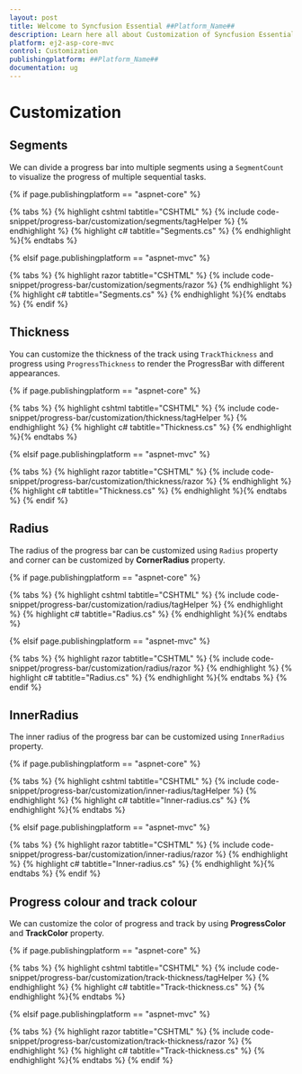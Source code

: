 ```yaml
---
layout: post
title: Welcome to Syncfusion Essential ##Platform_Name##
description: Learn here all about Customization of Syncfusion Essential ##Platform_Name## widgets based on HTML5 and jQuery.
platform: ej2-asp-core-mvc
control: Customization
publishingplatform: ##Platform_Name##
documentation: ug
---
```



# Customization

## Segments

<!-- markdownlint-disable MD033 -->

We can divide a progress bar into multiple segments using a `SegmentCount` to visualize the progress of multiple sequential tasks.

{% if page.publishingplatform == "aspnet-core" %}

{% tabs %}
{% highlight cshtml tabtitle="CSHTML" %}
{% include code-snippet/progress-bar/customization/segments/tagHelper %}
{% endhighlight %}
{% highlight c# tabtitle="Segments.cs" %}
{% endhighlight %}{% endtabs %}

{% elsif page.publishingplatform == "aspnet-mvc" %}

{% tabs %}
{% highlight razor tabtitle="CSHTML" %}
{% include code-snippet/progress-bar/customization/segments/razor %}
{% endhighlight %}
{% highlight c# tabtitle="Segments.cs" %}
{% endhighlight %}{% endtabs %}
{% endif %}



## Thickness

You can customize the thickness of the track  using `TrackThickness` and progress using `ProgressThickness` to render the ProgressBar with different appearances.

{% if page.publishingplatform == "aspnet-core" %}

{% tabs %}
{% highlight cshtml tabtitle="CSHTML" %}
{% include code-snippet/progress-bar/customization/thickness/tagHelper %}
{% endhighlight %}
{% highlight c# tabtitle="Thickness.cs" %}
{% endhighlight %}{% endtabs %}

{% elsif page.publishingplatform == "aspnet-mvc" %}

{% tabs %}
{% highlight razor tabtitle="CSHTML" %}
{% include code-snippet/progress-bar/customization/thickness/razor %}
{% endhighlight %}
{% highlight c# tabtitle="Thickness.cs" %}
{% endhighlight %}{% endtabs %}
{% endif %}



## Radius

<!-- markdownlint-disable MD033 -->

The  radius of the progress bar can be customized using `Radius` property and  corner can be customized by **CornerRadius** property.

{% if page.publishingplatform == "aspnet-core" %}

{% tabs %}
{% highlight cshtml tabtitle="CSHTML" %}
{% include code-snippet/progress-bar/customization/radius/tagHelper %}
{% endhighlight %}
{% highlight c# tabtitle="Radius.cs" %}
{% endhighlight %}{% endtabs %}

{% elsif page.publishingplatform == "aspnet-mvc" %}

{% tabs %}
{% highlight razor tabtitle="CSHTML" %}
{% include code-snippet/progress-bar/customization/radius/razor %}
{% endhighlight %}
{% highlight c# tabtitle="Radius.cs" %}
{% endhighlight %}{% endtabs %}
{% endif %}



## InnerRadius

<!-- markdownlint-disable MD033 -->

The inner radius of the progress bar can be customized using `InnerRadius` property.

{% if page.publishingplatform == "aspnet-core" %}

{% tabs %}
{% highlight cshtml tabtitle="CSHTML" %}
{% include code-snippet/progress-bar/customization/inner-radius/tagHelper %}
{% endhighlight %}
{% highlight c# tabtitle="Inner-radius.cs" %}
{% endhighlight %}{% endtabs %}

{% elsif page.publishingplatform == "aspnet-mvc" %}

{% tabs %}
{% highlight razor tabtitle="CSHTML" %}
{% include code-snippet/progress-bar/customization/inner-radius/razor %}
{% endhighlight %}
{% highlight c# tabtitle="Inner-radius.cs" %}
{% endhighlight %}{% endtabs %}
{% endif %}



## Progress colour and track colour

<!-- markdownlint-disable MD033 -->

We can customize the color of progress and track by using  **ProgressColor** and **TrackColor** property.

{% if page.publishingplatform == "aspnet-core" %}

{% tabs %}
{% highlight cshtml tabtitle="CSHTML" %}
{% include code-snippet/progress-bar/customization/track-thickness/tagHelper %}
{% endhighlight %}
{% highlight c# tabtitle="Track-thickness.cs" %}
{% endhighlight %}{% endtabs %}

{% elsif page.publishingplatform == "aspnet-mvc" %}

{% tabs %}
{% highlight razor tabtitle="CSHTML" %}
{% include code-snippet/progress-bar/customization/track-thickness/razor %}
{% endhighlight %}
{% highlight c# tabtitle="Track-thickness.cs" %}
{% endhighlight %}{% endtabs %}
{% endif %}


